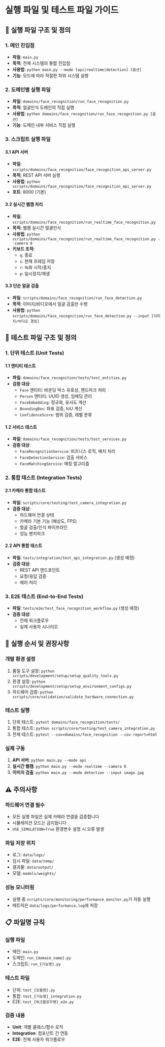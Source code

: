 # 실행 파일 및 테스트 파일 가이드

## 📂 실행 파일 구조 및 정의

### 1. 메인 진입점
- **파일**: `main.py`
- **목적**: 전체 시스템의 통합 진입점
- **사용법**: `python main.py --mode [api|realtime|detection] [옵션]`
- **기능**: 모드에 따라 적절한 하위 시스템 실행

### 2. 도메인별 실행 파일
- **파일**: `domains/face_recognition/run_face_recognition.py`
- **목적**: 얼굴인식 도메인의 직접 실행
- **사용법**: `python domains/face_recognition/run_face_recognition.py [옵션]`
- **기능**: 도메인 내부 서비스 직접 실행

### 3. 스크립트 실행 파일

#### 3.1 API 서버
- **파일**: `scripts/domains/face_recognition/face_recognition_api_server.py`
- **목적**: REST API 서버 실행
- **사용법**: `python scripts/domains/face_recognition/face_recognition_api_server.py`
- **포트**: 8000 (기본)

#### 3.2 실시간 웹캠 처리
- **파일**: `scripts/domains/face_recognition/run_realtime_face_recognition.py`
- **목적**: 웹캠 실시간 얼굴인식
- **사용법**: `python scripts/domains/face_recognition/run_realtime_face_recognition.py --camera 0`
- **키보드 조작**:
  - `q`: 종료
  - `s`: 현재 프레임 저장
  - `r`: 녹화 시작/중지
  - `p`: 일시정지/재생

#### 3.3 단순 얼굴 검출
- **파일**: `scripts/domains/face_recognition/run_face_detection.py`
- **목적**: 이미지/비디오에서 얼굴 검출만 수행
- **사용법**: `python scripts/domains/face_recognition/run_face_detection.py --input [이미지/비디오 경로]`

## 🧪 테스트 파일 구조 및 정의

### 1. 단위 테스트 (Unit Tests)
#### 1.1 엔티티 테스트
- **파일**: `domains/face_recognition/tests/test_entities.py`
- **검증 대상**:
  - `Face` 엔티티: 바운딩 박스 유효성, 랜드마크 처리
  - `Person` 엔티티: UUID 생성, 임베딩 관리
  - `FaceEmbedding`: 정규화, 유사도 계산
  - `BoundingBox`: 좌표 검증, IoU 계산
  - `ConfidenceScore`: 범위 검증, 레벨 분류

#### 1.2 서비스 테스트
- **파일**: `domains/face_recognition/tests/test_services.py`
- **검증 대상**:
  - `FaceRecognitionService`: 비즈니스 로직, 배치 처리
  - `FaceDetectionService`: 검출 서비스
  - `FaceMatchingService`: 매칭 알고리즘

### 2. 통합 테스트 (Integration Tests)
#### 2.1 카메라 통합 테스트
- **파일**: `scripts/core/testing/test_camera_integration.py`
- **검증 대상**:
  - 하드웨어 연결 상태
  - 카메라 기본 기능 (해상도, FPS)
  - 얼굴 검출/인식 파이프라인
  - 성능 벤치마크

#### 2.2 API 통합 테스트
- **파일**: `tests/integration/test_api_integration.py` (생성 예정)
- **검증 대상**:
  - REST API 엔드포인트
  - 요청/응답 검증
  - 에러 처리

### 3. E2E 테스트 (End-to-End Tests)
- **파일**: `tests/e2e/test_face_recognition_workflow.py` (생성 예정)
- **검증 대상**:
  - 전체 워크플로우
  - 실제 사용자 시나리오

## 🚀 실행 순서 및 권장사항

### 개발 환경 설정
1. 품질 도구 설정: `python scripts/development/setup/setup_quality_tools.py`
2. 환경 설정: `python scripts/development/setup/setup_environment_configs.py`
3. 하드웨어 검증: `python scripts/core/validation/validate_hardware_connection.py`

### 테스트 실행
1. 단위 테스트: `pytest domains/face_recognition/tests/`
2. 통합 테스트: `python scripts/core/testing/test_camera_integration.py`
3. 전체 테스트: `pytest --cov=domains/face_recognition --cov-report=html`

### 실제 구동
1. **API 서버**: `python main.py --mode api`
2. **실시간 웹캠**: `python main.py --mode realtime --camera 0`
3. **이미지 검출**: `python main.py --mode detection --input image.jpg`

## ⚠️ 주의사항

### 하드웨어 연결 필수
- 모든 실행 파일은 실제 카메라 연결을 검증합니다
- 시뮬레이션 모드는 금지됩니다
- `USE_SIMULATION=True` 환경변수 설정 시 오류 발생

### 파일 저장 위치
- 로그: `data/logs/`
- 임시 파일: `data/temp/`
- 결과물: `data/output/`
- 모델: `models/weights/`

### 성능 모니터링
- 실행 중 `scripts/core/monitoring/performance_monitor.py`가 자동 실행
- 메트릭은 `data/logs/performance.log`에 저장

## 📋 파일명 규칙

### 실행 파일
- 메인: `main.py`
- 도메인: `run_{domain_name}.py`
- 스크립트: `run_{기능명}.py`

### 테스트 파일
- 단위: `test_{모듈명}.py`
- 통합: `test_{기능명}_integration.py`
- E2E: `test_{워크플로우명}_e2e.py`

### 검증 내용
- **Unit**: 개별 클래스/함수 로직
- **Integration**: 컴포넌트 간 연동
- **E2E**: 전체 사용자 워크플로우 